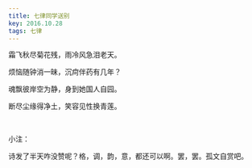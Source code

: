 ```yaml
---
title: 七律同学送别
key: 2016.10.28
tags: 七律
---
```


霜飞秋尽菊花残，雨冷风急泪老天。

烦恼随钟消一昧，沉疴伴药有几年？

魂飘彼岸空为静，身到她国人自园。

断尽尘缘得净土，笑容见性换青莲。

</br>

小注：

诗发了半天咋没赞呢？格，调，韵，意，都还可以啊。罢，罢。孤文自赏吧。

</br>

